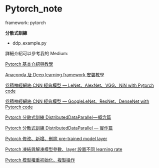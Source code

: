 # Pytorch_note
framework: pytorch

**分散式訓練**

* ddp_example.py

詳細介紹可以參考我的 Medium:

[Pytorch 基本介紹與教學](https://medium.com/ching-i/pytorch-%E5%9F%BA%E6%9C%AC%E4%BB%8B%E7%B4%B9%E8%88%87%E6%95%99%E5%AD%B8-ac0e1ebfd7ec)

[Anaconda 及 Deep learning framework 安裝教學](https://medium.com/ching-i/anaconda-%E5%8F%8A-deep-learning-framework-%E5%AE%89%E8%A3%9D%E6%95%99%E5%AD%B8-749451823aa2)

[卷積神經網絡 CNN 經典模型 — LeNet、AlexNet、VGG、NiN with Pytorch code](https://medium.com/ching-i/%E5%8D%B7%E7%A9%8D%E7%A5%9E%E7%B6%93%E7%B6%B2%E7%B5%A1-cnn-%E7%B6%93%E5%85%B8%E6%A8%A1%E5%9E%8B-lenet-alexnet-vgg-nin-with-pytorch-code-84462d6cf60c)

[卷積神經網絡 CNN 經典模型 — GoogleLeNet、ResNet、DenseNet with Pytorch code](https://medium.com/ching-i/%E5%8D%B7%E7%A9%8D%E7%A5%9E%E7%B6%93%E7%B6%B2%E7%B5%A1-cnn-%E7%B6%93%E5%85%B8%E6%A8%A1%E5%9E%8B-googlelenet-resnet-densenet-with-pytorch-code-1688015808d9)

[Pytorch 分散式訓練 DistributedDataParallel — 概念篇](https://medium.com/ching-i/pytorch-%E5%88%86%E6%95%A3%E5%BC%8F%E8%A8%93%E7%B7%B4-distributeddataparallel-%E6%A6%82%E5%BF%B5%E7%AF%87-8378e0ead77)

[Pytorch 分散式訓練 DistributedDataParallel — 實作篇](https://medium.com/ching-i/pytorch-%E5%88%86%E6%95%A3%E5%BC%8F%E8%A8%93%E7%B7%B4-distributeddataparallel-%E5%AF%A6%E4%BD%9C%E7%AF%87-35c762cb7e08)

[Pytorch 修改、新增、刪除 pre-trained model layer](https://medium.com/ching-i/pytorch-%E4%BF%AE%E6%94%B9-%E6%96%B0%E5%A2%9E-%E5%88%AA%E9%99%A4-pre-trained-model-layer-d5556654813a)

[Pytorch 凍結與解凍模型參數、layer 設置不同 learning rate](https://medium.com/ching-i/pytorch-%E5%87%8D%E7%B5%90%E8%88%87%E8%A7%A3%E5%87%8D%E6%A8%A1%E5%9E%8B%E5%8F%83%E6%95%B8-layer-%E8%A8%AD%E7%BD%AE%E4%B8%8D%E5%90%8C-learning-rate-8af99d2d4c14)

[Pytorch 模型權重初始化、複製操作](https://medium.com/ching-i/pytorch-%E6%A8%A1%E5%9E%8B%E6%AC%8A%E9%87%8D%E5%88%9D%E5%A7%8B%E5%8C%96-%E8%A4%87%E8%A3%BD%E6%93%8D%E4%BD%9C-194a34fec3ff)